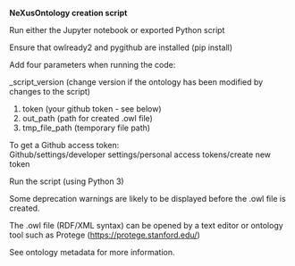 **NeXusOntology creation script**

Run either the Jupyter notebook or exported Python script

Ensure that owlready2 and pygithub are installed (pip install)

Add four parameters when running the code:

_script_version (change version if the ontology has been modified by changes to the script)  
1. token (your github token - see below)  
2. out_path (path for created .owl file)  
3. tmp_file_path (temporary file path)  

To get a Github access token:  
Github/settings/developer settings/personal access tokens/create new token

Run the script (using Python 3)

Some deprecation warnings are likely to be displayed before the .owl file is created.

The .owl file (RDF/XML syntax) can be opened by a text editor or ontology tool such as Protege (https://protege.stanford.edu/)

See ontology metadata for more information.

